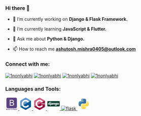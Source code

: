 ### Hi there 👋

<!--
**cestashu/cestashu** is a ✨ _special_ ✨ repository because its `README.md` (this file) appears on your GitHub profile.

<h1 align="center">Hi there 👋, I'm Ashutosh</h1>
<h3 align="center">A student & backend developer from India</h3>

<p align="center"> <a href="https://twitter.com/1cestashu" target="blank"><img src="https://img.shields.io/twitter/follow/1nonlyabhi?logo=twitter&style=for-the-badge" alt="cestashu" /></a> </p> -->


- 🔭 I’m currently working on **Django & Flask Framework.**

- 🌱 I’m currently learning **JavaScript & Flutter.**

- 💬 Ask me about **Python & Django.**

- 📫 How to reach me **ashutosh.mishra0405@outlook.com**

<h3 align="left">Connect with me:</h3>
<p align="left">
<a href="https://twitter.com/cestashu" target="blank"><img align="center" src="https://cdn.jsdelivr.net/npm/simple-icons@3.0.1/icons/twitter.svg" alt="1nonlyabhi" height="30" width="40" /></a>
<a href="https://linkedin.com/in/cestashu" target="blank"><img align="center" src="https://cdn.jsdelivr.net/npm/simple-icons@3.0.1/icons/linkedin.svg" alt="1nonlyabhi" height="30" width="40" /></a>
<a href="https://fb.com/cestashu" target="blank"><img align="center" src="https://cdn.jsdelivr.net/npm/simple-icons@3.0.1/icons/facebook.svg" alt="1nonlyabhi" height="30" width="40" /></a>
<a href="https://instagram.com/cestashu" target="blank"><img align="center" src="https://cdn.jsdelivr.net/npm/simple-icons@3.0.1/icons/instagram.svg" alt="1nonlyabhi" height="30" width="40" /></a>
</p>

<h3 align="left">Languages and Tools:</h3>
<p align="left"> <a href="https://getbootstrap.com" target="_blank"> <img src="https://raw.githubusercontent.com/devicons/devicon/master/icons/bootstrap/bootstrap-plain-wordmark.svg" alt="bootstrap" width="40" height="40"/> </a> <a href="https://www.cprogramming.com/" target="_blank"> <img src="https://raw.githubusercontent.com/devicons/devicon/master/icons/c/c-original.svg" alt="c" width="40" height="40"/> </a> <a href="https://www.w3schools.com/cpp/" target="_blank"> <img src="https://raw.githubusercontent.com/devicons/devicon/master/icons/cplusplus/cplusplus-original.svg" alt="cplusplus" width="40" height="40"/> </a> <a href="https://www.djangoproject.com/" target="_blank"> <img src="https://raw.githubusercontent.com/devicons/devicon/master/icons/django/django-original.svg" alt="django" width="40" height="40"/> </a> <a href="https://flask.palletsprojects.com/" target="_blank"> <img src="https://www.vectorlogo.zone/logos/pocoo_flask/pocoo_flask-icon.svg" alt="flask" width="40" height="40"/> </a> <a href="https://www.python.org" target="_blank"> <img src="https://raw.githubusercontent.com/devicons/devicon/master/icons/python/python-original.svg" alt="python" width="40" height="40"/> </a> </p>

